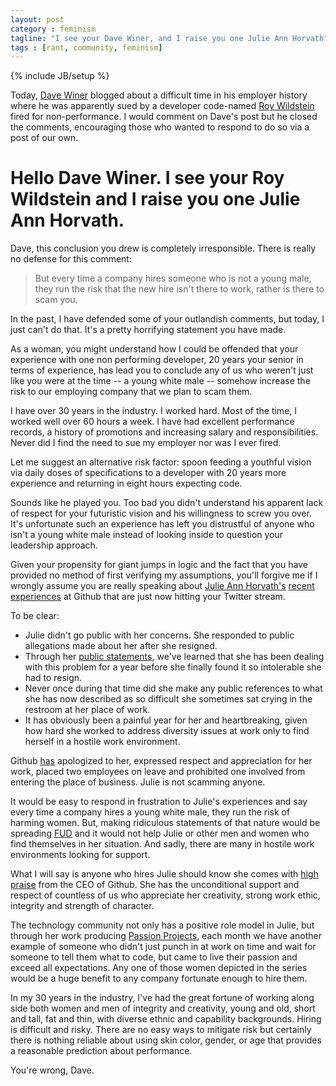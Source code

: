```yaml
---
layout: post
category : feminism
tagline: "I see your Dave Winer, and I raise you one Julie Ann Horvath"
tags : [rant, community, feminism]
---
```

{% include JB/setup %}

Today, [Dave Winer](https://twitter.com/davewiner) blogged about a difficult time in his employer history where he
was apparently sued by a developer code-named [Roy Wildstein](http://scripting.com/2014/03/17/royWildstein.html) fired for non-performance. I would comment on Dave's post but he closed the comments, encouraging those who wanted to respond to do so via a post of our own.

# Hello Dave Winer. I see your Roy Wildstein and I raise you one Julie Ann Horvath.

Dave, this conclusion you drew is completely irresponsible. There is really no defense for this comment:

> But every time a company hires someone who is not a young male, they run the risk that the new hire isn't there to work, rather is there to scam you.

In the past, I have defended some of your outlandish comments, but today, I just can't do that. It's a pretty horrifying statement you have made.

As a woman, you might understand how I could be offended that your experience with one non performing developer, 20 years your senior in terms of experience, has lead you to conclude any of us who weren't just like you were at the time -- a young white male -- somehow increase the risk to our employing company that we plan to scam them.

I have over 30 years in the industry. I worked hard. Most of the time, I worked well over 60 hours a week. I have had excellent performance records, a history of promotions and increasing salary and responsibilities. Never did I find the need to sue my employer nor was I ever fired.

Let me suggest an alternative risk factor: spoon feeding a youthful vision via daily doses of specifications to a developer with 20 years more experience and returning in eight hours expecting code.

Sounds like he played you. Too bad you didn't understand his apparent lack of respect for your futuristic vision and his willingness to screw you over. It's unfortunate such an experience has left you distrustful of anyone who isn't a young white male instead of looking inside to question your leadership approach.

Given your propensity for giant jumps in logic and the fact that you have provided no method of first verifying my
assumptions, you'll forgive me if I wrongly assume you are really speaking
about [Julie Ann Horvath's](https://twitter.com/nrrrdcore)
[recent experiences](http://techcrunch.com/2014/03/15/julie-ann-horvath-describes-sexism-and-intimidation-behind-her-github-exit/) at Github that are just now hitting your Twitter stream.

To be clear:

* Julie didn't go public with her concerns. She responded to public allegations made about her after she resigned.
* Through her [public statements](http://techcrunch.com/2014/03/15/julie-ann-horvath-describes-sexism-and-intimidation-behind-her-github-exit/),
we've learned that she has been dealing with this problem for a year before she finally found it so intolerable she had to resign.
* Never once during that time did she make any public references to what she has now described as so difficult she sometimes sat crying in the restroom at her place of work.
* It has obviously been a painful year for her and heartbreaking, given how hard she worked to address diversity issues at work only to find herself in a hostile work environment.

Github [has](https://github.com/blog/1800-update-on-julie-horvath-s-departure) apologized to her, expressed respect and appreciation for her work, placed two employees on leave and prohibited one involved from entering the place of business. Julie is not scamming anyone.

It would be easy to respond in frustration to Julie's experiences and say every time a company hires a young white male, they run the risk of harming women. But, making ridiculous  statements of that nature would be spreading [FUD](http://en.wikipedia.org/wiki/Fear,_uncertainty_and_doubt)
and it would not help Julie or other men and women who find themselves in her situation. And sadly, there are many in hostile work environments looking for support.

What I will say is anyone who hires Julie should know she comes with [high praise](https://github.com/blog/1800-update-on-julie-horvath-s-departure) from the CEO of Github. She has the unconditional support and respect of countless of us who appreciate her creativity, strong work ethic, integrity and strength of character.

The technology community not only has a positive role model in Julie, but through her work producing [Passion Projects](http://passion-projects.github.com/), each month we have another example of someone who didn't just punch in at work on time and wait for someone to tell them what to code, but came to live their passion and exceed all expectations. Any one of those women
depicted in the series would be a huge benefit to any company fortunate enough to hire them.

In my 30 years in the industry, I've had the great fortune of working along side both women and men of integrity and
creativity, young and old, short and tall, fat and thin, with diverse ethnic and capability backgrounds. Hiring is difficult and risky. There are no easy ways to mitigate risk but certainly there is nothing reliable about using skin color, gender, or age that provides a reasonable prediction about performance.

You're wrong, Dave.
